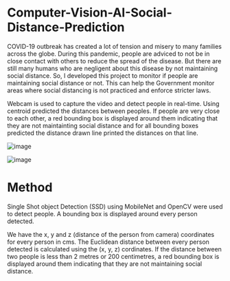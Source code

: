# Computer-Vision-AI-Social-Distance-Prediction
COVID-19 outbreak has created a lot of tension and misery to many families across the globe. During this pandemic, people are adviced to not be in close contact with others to reduce the spread of the disease. But there are still many humans who are negligent about this disease by not maintaining social distance. So, I developed this project to monitor if people are maintaining social distance or not. This can help the Government monitor areas where social distancing is not practiced and enforce stricter laws.

Webcam is used to capture the video and detect people in real-time. Using centroid predicted the distances between peoples. If people are very close to each other, a red bounding box is displayed around them indicating that they are not maintainting social distance and for all bounding boxes predicted the distance drawn line printed the distances on that line.


![image](https://user-images.githubusercontent.com/50142455/127100918-08977e92-b224-4fc4-b79c-518695361b61.png)

![image](https://user-images.githubusercontent.com/50142455/127100990-e599a5ee-6e92-4d79-ab02-5a5f265b88cb.png)



# Method
Single Shot object Detection (SSD) using MobileNet and OpenCV were used to detect people. A bounding box is displayed around every person detected.

We have the x, y and z (distance of the person from camera) coordinates for every person in cms. The Euclidean distance between every person detected is calculated using the (x, y, z) cordinates. If the distance between two people is less than 2 metres or 200 centimetres, a red bounding box is displayed around them indicating that they are not maintaining social distance. 

